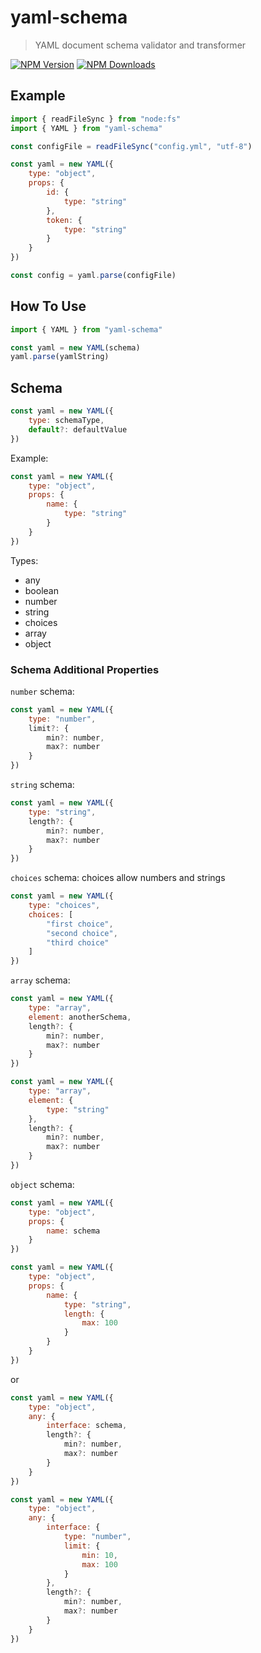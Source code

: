 # yaml-schema
> YAML document schema validator and transformer

[![NPM Version](https://img.shields.io/npm/v/yaml-schema.svg?maxAge=3600)](https://www.npmjs.com/package/yaml-schema)
[![NPM Downloads](https://img.shields.io/npm/dt/yaml-schema.svg?maxAge=3600)](https://www.npmjs.com/package/yaml-schema)

## Example
```js
import { readFileSync } from "node:fs"
import { YAML } from "yaml-schema"

const configFile = readFileSync("config.yml", "utf-8")

const yaml = new YAML({
    type: "object",
    props: {
        id: {
            type: "string"
        },
        token: {
            type: "string"
        }
    }
})

const config = yaml.parse(configFile)
```

## How To Use
```js
import { YAML } from "yaml-schema"

const yaml = new YAML(schema)
yaml.parse(yamlString)
```

## Schema
```js
const yaml = new YAML({
    type: schemaType,
    default?: defaultValue
})
```

Example:
```js
const yaml = new YAML({
    type: "object",
    props: {
        name: {
            type: "string"
        }
    }
})
```

Types:
- any
- boolean
- number
- string
- choices
- array
- object

### Schema Additional Properties
`number` schema:
```js
const yaml = new YAML({
    type: "number",
    limit?: {
        min?: number,
        max?: number
    }
})
```

`string` schema:
```js
const yaml = new YAML({
    type: "string",
    length?: {
        min?: number,
        max?: number
    }
})
```

`choices` schema:
choices allow numbers and strings
```js
const yaml = new YAML({
    type: "choices",
    choices: [
        "first choice",
        "second choice",
        "third choice"
    ]
})

```

`array` schema:
```js
const yaml = new YAML({
    type: "array",
    element: anotherSchema,
    length?: {
        min?: number,
        max?: number
    }
})
```
```js
const yaml = new YAML({
    type: "array",
    element: {
        type: "string"
    },
    length?: {
        min?: number,
        max?: number
    }
})
```

`object` schema:
```js
const yaml = new YAML({
    type: "object",
    props: {
        name: schema
    }
})
```
```js
const yaml = new YAML({
    type: "object",
    props: {
        name: {
            type: "string",
            length: {
                max: 100
            }
        }
    }
})
```
or
```js
const yaml = new YAML({
    type: "object",
    any: {
        interface: schema,
        length?: {
            min?: number,
            max?: number
        }
    }
})
```
```js
const yaml = new YAML({
    type: "object",
    any: {
        interface: {
            type: "number",
            limit: {
                min: 10,
                max: 100
            }
        },
        length?: {
            min?: number,
            max?: number
        }
    }
})
```
